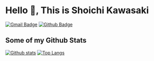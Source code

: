 # Hello 👋, This is Shoichi Kawasaki
[![Gmail Badge](https://img.shields.io/badge/-r02.gm.2100219@da.iwasaki.ac.jp-c14438?style=flat&logo=Gmail&logoColor=white&link=mailto:r02.gm.2100219@da.iwasaki.ac.jp)](mailto:r02.gm.2100219@da.iwasaki.ac.jp) [![Github Badge](https://img.shields.io/badge/-shopipi-grey?style=flat&logo=github&logoColor=white&link=https://github.com/shopipi/)](https://www.github.com/shopipi/) 

## Some of my Github Stats

[![Github stats](https://github-readme-stats.vercel.app/api?username=shopipi&show_icons=true&include_all_commits=true)](https://github.com/shopipi/github-readme-stats)
[![Top Langs](https://github-readme-stats.vercel.app/api/top-langs/?username=shopipi&layout=compact)](https://github.com/shopipi/github-readme-stats)
